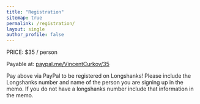 ```yaml
---
title: "Registration"
sitemap: true
permalink: /registration/
layout: single
author_profile: false
---
```



PRICE: $35 / person

Payable at: [paypal.me/VincentCurkov/35](https://paypal.me/VincentCurkov/35)

Pay above via PayPal to be registered on Longshanks!
Please include the Longshanks number and name of the person you are signing up in the memo. If you do not have a longshanks number include that information in the memo.
